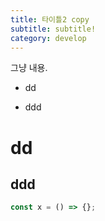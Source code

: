 ```yaml
---
title: 타이틀2 copy
subtitle: subtitle!
category: develop
---
```


그냥 내용.

- dd

* ddd

# dd

## ddd

```js
const x = () => {};
```
